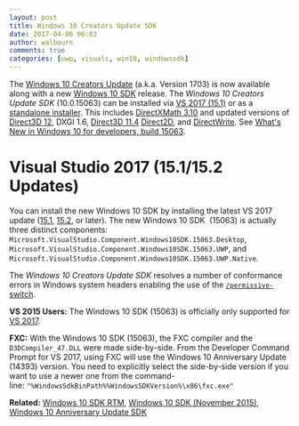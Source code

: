 ```yaml
---
layout: post
title: Windows 10 Creators Update SDK
date: 2017-04-06 06:03
author: walbourn
comments: true
categories: [uwp, visualc, win10, windowssdk]
---
```


The <a href="https://blogs.windows.com/buildingapps/2017/04/05/windows-10-creators-update-creators-update-sdk-released/">Windows 10 Creators Update</a> (a.k.a. Version 1703) is now available along with a new <a href="https://blogs.windows.com/buildingapps/2017/04/05/updating-tooling-windows-10-creators-update/">Windows 10 SDK</a> release. The <em>Windows 10 Creators Update SDK</em> (10.0.15063) can be installed via <a href="https://devblogs.microsoft.com/visualstudio/visual-studio-2017-update/">VS 2017 (15.1)</a> or as a <a href="https://go.microsoft.com/fwlink/p/?linkid=845298">standalone installer</a>. This includes <a href="https://walbourn.github.io/directxmath-3-10/">DirectXMath 3.10</a> and updated versions of <a href="https://docs.microsoft.com/en-us/windows/desktop/direct3d12/new-releases#windows_10__version_1703">Direct3D 12</a>, DXGI 1.6, <a href="https://docs.microsoft.com/en-us/windows/desktop/direct3d11/direct3d-11-4-features">Direct3D 11.4</a> <a href="https://docs.microsoft.com/en-us/windows/desktop/Direct2D/what-s-new-in-direct2d-for-windows-8-consumer-preview">Direct2D</a>, and <a href="https://docs.microsoft.com/en-us/windows/desktop/DirectWrite/what-s-new-in-directwrite-for-windows-8-consumer-preview">DirectWrite</a>. See <a href="https://docs.microsoft.com/en-us/windows/uwp/whats-new/windows-10-build-15063">What's New in Windows 10 for developers, build 15063</a>.
<!--more-->

<h1>Visual Studio 2017 (15.1/15.2 Updates)</h1>

You can install the new Windows 10 SDK by installing the latest VS 2017 update (<a href="https://devblogs.microsoft.com/visualstudio/visual-studio-2017-update/">15.1</a>, <a href="https://devblogs.microsoft.com/visualstudio/update-to-visual-studio-2017-and-next-preview/">15.2</a>, or later). The new Windows 10 SDK  (15063) is actually three distinct components: <code>Microsoft.VisualStudio.Component.Windows10SDK.15063.Desktop</code>, <code>Microsoft.VisualStudio.Component.Windows10SDK.15063.UWP</code>, and <code>Microsoft.VisualStudio.Component.Windows10SDK.15063.UWP.Native</code>.

The <em>Windows 10 Creators Update SDK</em> resolves a number of conformance errors in Windows system headers enabling the use of the <a href="https://devblogs.microsoft.com/cppblog/permissive-switch/"><code>/permissive-</code> switch</a>.

<strong>VS 2015 Users:</strong> The Windows 10 SDK (15063) is officially only supported for <a href="https://walbourn.github.io/visual-studio-2017/">VS 2017</a>.

<strong>FXC:</strong> With the Windows 10 SDK (15063), the FXC compiler and the <code>D3DCompiler_47.DLL</code> were made side-by-side. From the Developer Command Prompt for VS 2017, using FXC will use the Windows 10 Anniversary Update (14393) version. You need to explicitly select the side-by-side version if you want to use a newer one from the command-line: ``"%WindowsSdkBinPath%%WindowsSDKVersion%\x86\fxc.exe"``

<strong>Related:</strong> <a href="https://walbourn.github.io/windows-10-sdk-rtm/">Windows 10 SDK RTM</a>, <a href="https://walbourn.github.io/windows-10-sdk-november-2015/">Windows 10 SDK (November 2015)</a>, <a href="https://walbourn.github.io/windows-10-anniversary-update-sdk/">Windows 10 Anniversary Update SDK</a>
